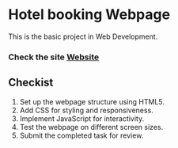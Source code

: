 # Hotel booking Webpage
This is the basic project in Web Development.

### Check the site [Website](https://sainath-666.github.io/Hotel-Website/)
## Checkist
1. Set up the webpage structure using HTML5.  
2. Add CSS for styling and responsiveness.  
3. Implement JavaScript for interactivity.  
4. Test the webpage on different screen sizes.  
5. Submit the completed task for review.  
